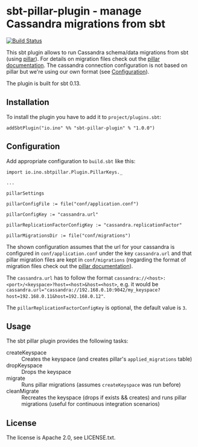 # sbt-pillar-plugin - manage Cassandra migrations from sbt

[![Build Status](https://travis-ci.org/inoio/sbt-pillar-plugin.png?branch=master)](https://travis-ci.org/inoio/sbt-pillar-plugin)

This sbt plugin allows to run Cassandra schema/data migrations from sbt (using [pillar](https://github.com/comeara/pillar)).
 For details on migration files check out the [pillar documentation](https://github.com/comeara/pillar#migration-files).
 The cassandra connection configuration is not based on pillar but we're using our own format (see [Configuration](#configuration)).

The plugin is built for sbt 0.13.

## Installation

To install the plugin you have to add it to `project/plugins.sbt`:
```
addSbtPlugin("io.ino" %% "sbt-pillar-plugin" % "1.0.0")
```

## Configuration

Add appropriate configuration to `build.sbt` like this:
```
import io.ino.sbtpillar.Plugin.PillarKeys._

...

pillarSettings

pillarConfigFile := file("conf/application.conf")

pillarConfigKey := "cassandra.url"

pillarReplicationFactorConfigKey := "cassandra.replicationFactor"

pillarMigrationsDir := file("conf/migrations")
```

The shown configuration assumes that the url for your cassandra is configured in `conf/application.conf` under the key
`cassandra.url` and that pillar migration files are kept in `conf/migrations` (regarding the format of migration files
check out the [pillar documentation](https://github.com/comeara/pillar#migration-files)).

The `cassandra.url` has to follow the format `cassandra://<host>:<port>/<keyspace>?host=<host>&host=<host>`, e.g. it would be
`cassandra.url="cassandra://192.168.0.10:9042/my_keyspace?host=192.168.0.11&host=192.168.0.12"`.

The `pillarReplicationFactorConfigKey` is optional, the default value is `3`. 

## Usage

The sbt pillar plugin provides the following tasks:

<dl>
<dt>createKeyspace</dt><dd>Creates the keyspace (and creates pillar's <code>applied_migrations</code> table)</dd>
<dt>dropKeyspace</dt><dd>Drops the keyspace</dd>
<dt>migrate</dt><dd>Runs pillar migrations (assumes <code>createKeyspace</code> was run before)</dd>
<dt>cleanMigrate</dt><dd>Recreates the keyspace (drops if exists && creates) and runs pillar migrations (useful for continuous integration scenarios)</dd>
</dl>

## License

The license is Apache 2.0, see LICENSE.txt.
